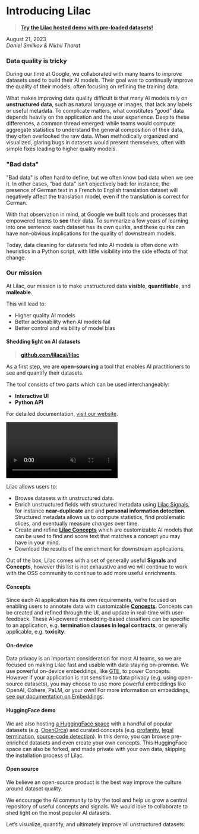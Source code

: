# Introducing Lilac

> **[Try the Lilac hosted demo with pre-loaded datasets!](https://lilacai-lilac.hf.space/)**

August 21, 2023 <br/> _Daniel Smilkov & Nikhil Thorat_

### Data quality is tricky

During our time at Google, we collaborated with many teams to improve datasets used to build their
AI models. Their goal was to continually improve the quality of their models, often focusing on
refining the training data.

What makes improving data quality difficult is that many AI models rely on **unstructured data**,
such as natural language or images, that lack any labels or useful metadata. To complicate matters,
what constitutes “good” data depends heavily on the application and the user experience. Despite
these differences, a common thread emerged: while teams would compute aggregate statistics to
understand the general composition of their data, they often overlooked the raw data. When
methodically organized and visualized, glaring bugs in datasets would present themselves, often with
simple fixes leading to higher quality models.

### "Bad data"

"Bad data" is often hard to define, but we often know bad data when we see it. In other cases, “bad
data" isn’t objectively bad: for instance, the presence of German text in a French to English
translation dataset will negatively affect the translation model, even if the translation is correct
for German.

With that observation in mind, at Google we built tools and processes that empowered teams to
**see** their data. To summarize a few years of learning into one sentence: each dataset has its own
quirks, and these quirks can have non-obvious implications for the quality of downstream models.

Today, data cleaning for datasets fed into AI models is often done with heuristics in a Python
script, with little visibility into the side effects of that change.

### Our mission

At Lilac, our mission is to make unstructured data **visible**, **quantifiable**, and **malleable**.

This will lead to:

- Higher quality AI models
- Better actionability when AI models fail
- Better control and visibility of model bias

#### Shedding light on AI datasets

> **[github.com/lilacai/lilac](https://github.com/lilacai/lilac)**

As a first step, we are **open-sourcing** a tool that enables AI practitioners to see and quantify
their datasets.

The tool consists of two parts which can be used interchangeably:

- **Interactive UI**
- **Python API**

For detailed documentation, [visit our website](https://lilacml.com/).

<video loop muted autoplay controls src="https://github-production-user-asset-6210df.s3.amazonaws.com/2294279/260771834-cb1378f8-92c1-4f2a-9524-ce5ddd8e0c53.mp4"></video>

Lilac allows users to:

- Browse datasets with unstructured data.
- Enrich unstructured fields with structured metadata using
  [Lilac Signals](https://lilacml.com/signals/signals.html), for instance **near-duplicate** and and
  **personal information detection**. Structured metadata allows us to compute statistics, find
  problematic slices, and eventually measure _changes_ over time.
- Create and refine **[Lilac Concepts](https://lilacml.com/concepts/concepts.html)** which are
  customizable AI models that can be used to find and score text that matches a concept you may have
  in your mind.
- Download the results of the enrichment for downstream applications.

Out of the box, Lilac comes with a set of generally useful **Signals** and **Concepts**, however
this list is not exhaustive and we will continue to work with the OSS community to continue to add
more useful enrichments.

#### Concepts

Since each AI application has its own requirements, we’re focused on enabling users to annotate data
with customizable **[Concepts](https://lilacml.com/concepts/concepts.html)**. Concepts can be
created and refined through the UI, and update in real-time with user-feedback. These AI-powered
embedding-based classifiers can be specific to an application, e.g. **termination clauses in legal
contracts**, or generally applicable, e.g. **toxicity**.

#### On-device

Data privacy is an important consideration for most AI teams, so we are focused on making Lilac fast
and usable with data staying on-premise. We use powerful on-device embeddings, like
[GTE](https://huggingface.co/thenlper/gte-small), to power Concepts. However if your application is
not sensitive to data privacy (e.g. using open-source datasets), you may choose to use more powerful
embeddings like OpenAI, Cohere, PaLM, or your own! For more information on embeddings,
[see our documentation on Embeddings](https://lilacml.com/embeddings/embeddings.html).

#### HuggingFace demo

We are also hosting [a HuggingFace space](https://huggingface.co/spaces/lilacai/lilac) with a
handful of popular datasets (e.g. [OpenOrca](https://huggingface.co/datasets/Open-Orca/OpenOrca))
and curated concepts (e.g. [profanity](https://lilacai-lilac.hf.space/concepts#lilac/profanity),
[legal termination](https://lilacai-lilac.hf.space/concepts#lilac/legal-termination),
[source-code detection](https://lilacai-lilac.hf.space/concepts#lilac/source-code)). In this demo,
you can browse pre-enriched datasets and even create your own concepts. This HuggingFace space can
also be forked, and made private with your own data, skipping the installation process of Lilac.

#### Open source

We believe an open-source product is the best way improve the culture around dataset quality.

We encourage the AI community to try the tool and help us grow a central repository of useful
concepts and signals. We would love to collaborate to shed light on the most popular AI datasets.

Let’s visualize, quantify, and ultimately improve all unstructured datasets.
